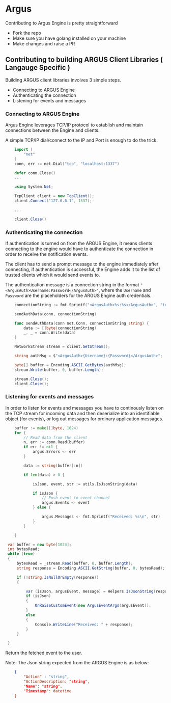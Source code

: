 # Argus

Contributing to Argus Engine is pretty straightforward

- Fork the repo
- Make sure you have golang installed on your machine
- Make changes and raise a PR

## Contributing to building ARGUS Client Libraries ( Langauge Specific )

Building ARGUS client libraries involves 3 simple steps.

- Connecting to ARGUS Engine
- Authenticating the connection
- Listening for events and messages

### Connecting to ARGUS Engine

Argus Engine leverages TCP/IP protocol to establish and maintain connections between the Engine and clients.

A simple TCP/IP dial/connect to the IP and Port is enough to do the trick.

```go
    import (
        "net"
    )
    conn, err := net.Dial("tcp", "localhost:1337")

    defer conn.Close()
    ...    
```

```c#
    using System.Net;

    TcpClient client = new TcpClient();
    client.Connect("127.0.0.1", 1337);

    ...

    client.Close()
```

### Authenticating the connection

If authentication is turned on from the ARGUS Engine, it means clients connecting to the engine would have to authenticate the connection in order to receive the notification events.

The client has to send a prompt message to the engine immediately after connecting, if authentication is successful, the Engine adds it to the list of trusted clients which it would send events to.

The authentication message is a connection string in the format `"<ArgusAuth>Username:Password</ArgusAuth>"`, where the `Username` and `Password` are the placeholders for the ARGUS Engine auth credentials.

```go
    connectionString := fmt.Sprintf("<ArgusAuth>%s:%s</ArgusAuth>", "testusername", "testpassword")

    sendAuthData(conn, connectionString)

    func sendAuthData(conn net.Conn, connectionString string) {
        data := []byte(connectionString)
        _, _ = conn.Write(data)
    }
```

```c#
    NetworkStream stream = client.GetStream();

    string authMsg = $"<ArgusAuth>{Username}:{Password}</ArgusAuth>";

    byte[] buffer = Encoding.ASCII.GetBytes(authMsg);
    stream.Write(buffer, 0, buffer.Length);

    stream.Close();
    client.Close();
```

### Listening for events and messages

In order to listen for events and messages you have to continously listen on the TCP stream for incoming data and then deserialize into an identifiable object (for events), or log out messages for ordinary application messages.

```go
    buffer := make([]byte, 1024)
    for {
        // Read data from the client
        n, err := conn.Read(buffer)
        if err != nil {
            argus.Errors <- err
        }

        data := string(buffer[:n])

        if len(data) > 0 {

            isJson, event, str := utils.IsJsonString(data)

            if isJson {
                // Push event to event channel
                argus.Events <- event
            } else {

                argus.Messages <- fmt.Sprintf("Received: %s\n", str)
            }
        }

    }
```

```c#
 var buffer = new byte[1024];
 int bytesRead;
 while (true)
 {
     bytesRead = _stream.Read(buffer, 0, buffer.Length);
     string response = Encoding.ASCII.GetString(buffer, 0, bytesRead);

     if (!string.IsNullOrEmpty(response))
     {

         var (isJson, argusEvent, message) = Helpers.IsJsonString(response);
         if (isJson)
         {
             OnRaiseCustomEvent(new ArgusEventArgs(argusEvent));
         }
         else
         {
             Console.WriteLine("Received: " + response);
         }
     }

 }
```

Return the fetched event to the user.

Note: The Json string expected from the ARGUS Engine is as below:

```json
    {
        "Action" : "string",
        "ActionDescription: "string",
        "Name": "string",
        "Timestamp": datetime
    }
```
